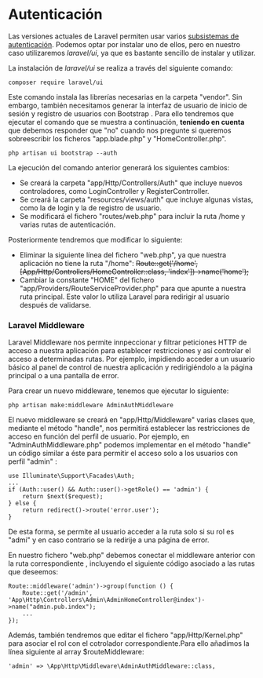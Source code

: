 # Autenticación

Las versiones actuales de Laravel permiten usar varios [subsistemas de autenticación](https://laravel.com/docs/10.x/starter-kits). Podemos optar por instalar uno de ellos, pero en nuestro caso utilizaremos _laravel/ui_, ya que es bastante sencillo de instalar y utilizar.

La instalación de _laravel/ui_ se realiza a través del siguiente comando:

```
composer require laravel/ui
```

Este comando instala las librerías necesarias en la carpeta "vendor". Sin embargo, también necesitamos generar la interfaz de usuario de inicio de sesión y registro de usuarios con Bootstrap . Para ello tendremos que ejecutar el comando que se muestra a continuación, **teniendo en cuenta** que debemos responder que "no" cuando nos pregunte si queremos sobreescribir los ficheros "app.blade.php" y "HomeController.php".

```
php artisan ui bootstrap --auth
```

La ejecución del comando anterior generará los siguientes cambios:

* Se creará la carpeta "app/Http/Controllers/Auth" que incluye nuevos controladores, como LoginController y RegisterContrroller.
* Se creará la carpeta "resources/views/auth" que incluye algunas vistas, como la de login y la de registro de usuario.
* Se modificará el fichero "routes/web.php" para incluir la ruta /home y varias rutas de autenticación.

Posteriormente tendremos que modificar lo siguiente:

* Eliminar la siguiente línea del fichero "web.php", ya que nuestra aplicación no tiene la ruta "/home": ~~Route::get('/home', \[App/Http/Controllers/HomeController::class, 'index'])->name('home');~~
* Cambiar la constante "HOME" del fichero "app/Providers/RouteServiceProvider.php" para que apunte a nuestra ruta principal. Este valor lo utiliza Laravel para redirigir al usuario después de validarse.

### Laravel Middleware

Laravel Middleware nos permite innpeccionar y filtrar peticiones HTTP de acceso a nuestra aplicación para establecer restricciones y así controlar el acceso a determinadas rutas. Por ejemplo, impidiendo acceder a un usuario básico  al panel de control de nuestra aplicación y redirigiéndolo a la página principal o a una pantalla de error.

Para crear un nuevo middleware, tenemos que ejecutar lo siguiente:

```
php artisan make:middleware AdminAuthMiddleware
```

El nuevo middleware se creará en "app/Http/Middleware" varias clases que, mediante el método "handle", nos permitirá establecer las restricciones de acceso en función del perfil de usuario. Por ejemplo, en "AdminAuthMiddleware.php" podemos implementar en el método "handle" un código similar a éste para permitir el acceso solo a los usuarios con perfil "admin" :

```
use Illuminate\Support\Facades\Auth;
...
if (Auth::user() && Auth::user()->getRole() == 'admin') {  
    return $next($request);  
} else {  
    return redirect()->route('error.user');  
}
```

De esta forma, se permite al usuario acceder a la ruta solo si su rol es "admi" y en caso contrario se la redirije a una página de error.

En nuestro fichero "web.php" debemos  conectar el middleware anterior con la ruta correspondiente , incluyendo el siguiente código asociado a las rutas que deseemos:

```
Route::middleware('admin')->group(function () {
    Route::get('/admin', 'App\Http\Controllers\Admin\AdminHomeController@index')->name("admin.pub.index");
    ...
});
```

Además, también tendremos que  editar el fichero  "app/Http/Kernel.php"  para asociar el rol con el cotrolador correspondiente.Para ello añadimos  la línea siguiente al array $routeMiddleware:

&#x20;`'admin' => \App\Http\Middleware\AdminAuthMiddleware::class,`
